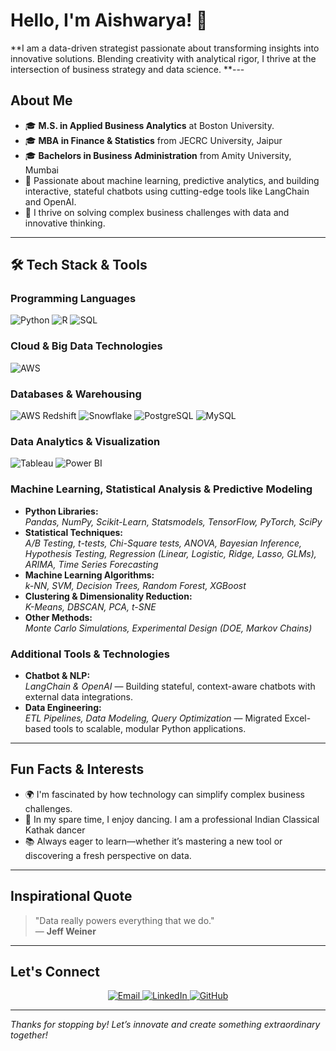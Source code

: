 # Hello, I'm Aishwarya! 👋

**I am a data-driven strategist passionate about transforming insights into innovative solutions. Blending creativity with analytical rigor, I thrive at the intersection of business strategy and data science.
**---

## About Me

- 🎓 **M.S. in Applied Business Analytics** at Boston University.
- 🎓 **MBA in Finance & Statistics** from JECRC University, Jaipur  
- 🎓 **Bachelors in Business Administration** from Amity University, Mumbai    
- 💬 Passionate about machine learning, predictive analytics, and building interactive, stateful chatbots using cutting-edge tools like LangChain and OpenAI.
- 🌟 I thrive on solving complex business challenges with data and innovative thinking.

---

## 🛠️ Tech Stack & Tools

### Programming Languages
<p align="left">
  <img src="https://img.shields.io/badge/Python-3776AB?style=for-the-badge&logo=python&logoColor=white" alt="Python" />
  <img src="https://img.shields.io/badge/R-276DC3?style=for-the-badge&logo=r&logoColor=white" alt="R" />
  <img src="https://img.shields.io/badge/SQL-4479A1?style=for-the-badge&logo=postgresql&logoColor=white" alt="SQL" />
</p>

### Cloud & Big Data Technologies
<p align="left">
  <img src="https://img.shields.io/badge/AWS-FF9900?style=for-the-badge&logo=amazon-aws&logoColor=white" alt="AWS" />
</p>

### Databases & Warehousing
<p align="left">
  <img src="https://img.shields.io/badge/AWS%20Redshift-232F3E?style=for-the-badge&logo=amazon-aws&logoColor=white" alt="AWS Redshift" />
  <img src="https://img.shields.io/badge/Snowflake-0078D4?style=for-the-badge&logo=snowflake&logoColor=white" alt="Snowflake" />
  <img src="https://img.shields.io/badge/PostgreSQL-336791?style=for-the-badge&logo=postgresql&logoColor=white" alt="PostgreSQL" />
  <img src="https://img.shields.io/badge/MySQL-4479A1?style=for-the-badge&logo=mysql&logoColor=white" alt="MySQL" />
</p>

### Data Analytics & Visualization
<p align="left">
  <img src="https://img.shields.io/badge/Tableau-E97627?style=for-the-badge&logo=tableau&logoColor=white" alt="Tableau" />
  <img src="https://img.shields.io/badge/PowerBI-F2C811?style=for-the-badge&logo=power-bi&logoColor=black" alt="Power BI" />
</p>

### Machine Learning, Statistical Analysis & Predictive Modeling
- **Python Libraries:**  
  *Pandas, NumPy, Scikit-Learn, Statsmodels, TensorFlow, PyTorch, SciPy*
- **Statistical Techniques:**  
  *A/B Testing, t-tests, Chi-Square tests, ANOVA, Bayesian Inference, Hypothesis Testing, Regression (Linear, Logistic, Ridge, Lasso, GLMs), ARIMA, Time Series Forecasting*
- **Machine Learning Algorithms:**  
  *k-NN, SVM, Decision Trees, Random Forest, XGBoost*
- **Clustering & Dimensionality Reduction:**  
  *K-Means, DBSCAN, PCA, t-SNE*
- **Other Methods:**  
  *Monte Carlo Simulations, Experimental Design (DOE, Markov Chains)*

### Additional Tools & Technologies
- **Chatbot & NLP:**  
  *LangChain & OpenAI* — Building stateful, context-aware chatbots with external data integrations.
- **Data Engineering:**  
  *ETL Pipelines, Data Modeling, Query Optimization* — Migrated Excel-based tools to scalable, modular Python applications.

---

## Fun Facts & Interests

- 🌍 I'm fascinated by how technology can simplify complex business challenges.
- 🎨 In my spare time, I enjoy dancing. I am a professional Indian Classical Kathak dancer
- 📚 Always eager to learn—whether it’s mastering a new tool or discovering a fresh perspective on data.

---

## Inspirational Quote

> "Data really powers everything that we do."  
> — **Jeff Weiner**

---

## Let's Connect

<p align="center">
  <a href="mailto:aish7@bu.edu">
    <img src="https://img.shields.io/badge/Email-D14836?style=for-the-badge&logo=gmail&logoColor=white" alt="Email">
  </a>
  <a href="https://www.linkedin.com/in/aishwarya-malhotra/">
    <img src="https://img.shields.io/badge/LinkedIn-0A66C2?style=for-the-badge&logo=linkedin&logoColor=white" alt="LinkedIn">
  </a>
  <a href="https://github.com/yourgithubusername">
    <img src="https://img.shields.io/badge/GitHub-181717?style=for-the-badge&logo=github&logoColor=white" alt="GitHub">
  </a>
</p>

---

*Thanks for stopping by! Let’s innovate and create something extraordinary together!*
